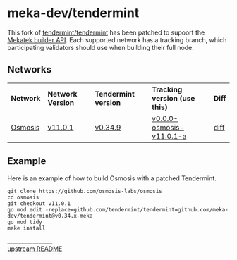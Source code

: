 # meka-dev/tendermint

This fork of [tendermint/tendermint](https://github.com/tendermint/tendermint)
has been patched to supoort the [Mekatek builder API](https://api.mekatek.xyz).
Each supported network has a tracking branch, which participating validators
should use when building their full node.

## Networks

<table>
  <tr>
    <th align="left">Network</th>
    <th align="left">Network Version</th>
    <th align="left">Tendermint version</th>
    <th align="left">Tracking version (use this)</th>
    <th align="left">Diff</th>
  </tr>
  <tr>
    <td><a href="https://github.com/osmosis-labs/osmosis">Osmosis</a></td>
    <td><a href="https://github.com/osmosis-labs/osmosis/tree/v11.0.1">v11.0.1</a></td>
    <td><a href="https://github.com/osmosis-labs/osmosis/blob/v11.0.1/go.mod#L28">v0.34.9</td>
    <td><a href="https://github.com/meka-dev/tendermint/tree/v0.0.0-osmosis-v11.0.1-a">v0.0.0-osmosis-v11.0.1-a</a></td>
    <td><a href="https://github.com/meka-dev/tendermint/compare/v0.34.9...v0.0.0-osmosis-v11.0.1-a">diff</a></td>
  </tr>
</table>

## Example

Here is an example of how to build Osmosis with a patched Tendermint.

```shell
git clone https://github.com/osmosis-labs/osmosis
cd osmosis
git checkout v11.0.1
go mod edit -replace=github.com/tendermint/tendermint=github.com/meka-dev/tendermint@v0.34.x-meka
go mod tidy
make install
```

________________ <br/> [upstream README](/README.upstream.md)
